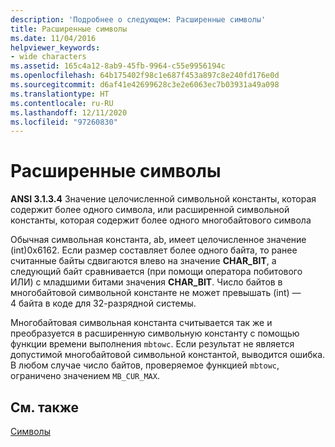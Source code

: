 ```yaml
---
description: 'Подробнее о следующем: Расширенные символы'
title: Расширенные символы
ms.date: 11/04/2016
helpviewer_keywords:
- wide characters
ms.assetid: 165c4a12-8ab9-45fb-9964-c55e9956194c
ms.openlocfilehash: 64b175402f98c1e687f453a897c8e240fd176e0d
ms.sourcegitcommit: d6af41e42699628c3e2e6063ec7b03931a49a098
ms.translationtype: HT
ms.contentlocale: ru-RU
ms.lasthandoff: 12/11/2020
ms.locfileid: "97260830"
---
```

# <a name="wide-characters"></a>Расширенные символы

**ANSI 3.1.3.4** Значение целочисленной символьной константы, которая содержит более одного символа, или расширенной символьной константы, которая содержит более одного многобайтового символа

Обычная символьная константа, ab, имеет целочисленное значение (int)0x6162. Если размер составляет более одного байта, то ранее считанные байты сдвигаются влево на значение **CHAR_BIT**, а следующий байт сравнивается (при помощи оператора побитового ИЛИ) с младшими битами значения **CHAR_BIT**. Число байтов в многобайтовой символьной константе не может превышать (int) — 4 байта в коде для 32-разрядной системы.

Многобайтовая символьная константа считывается так же и преобразуется в расширенную символьную константу с помощью функции времени выполнения `mbtowc`. Если результат не является допустимой многобайтовой символьной константой, выводится ошибка. В любом случае число байтов, проверяемое функцией `mbtowc`, ограничено значением `MB_CUR_MAX`.

## <a name="see-also"></a>См. также

[Символы](../c-language/characters.md)

